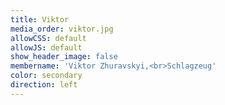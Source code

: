 ```yaml
---
title: Viktor
media_order: viktor.jpg
allowCSS: default
allowJS: default
show_header_image: false
membername: 'Viktor Zhuravskyi,<br>Schlagzeug'
color: secondary
direction: left
---
```


